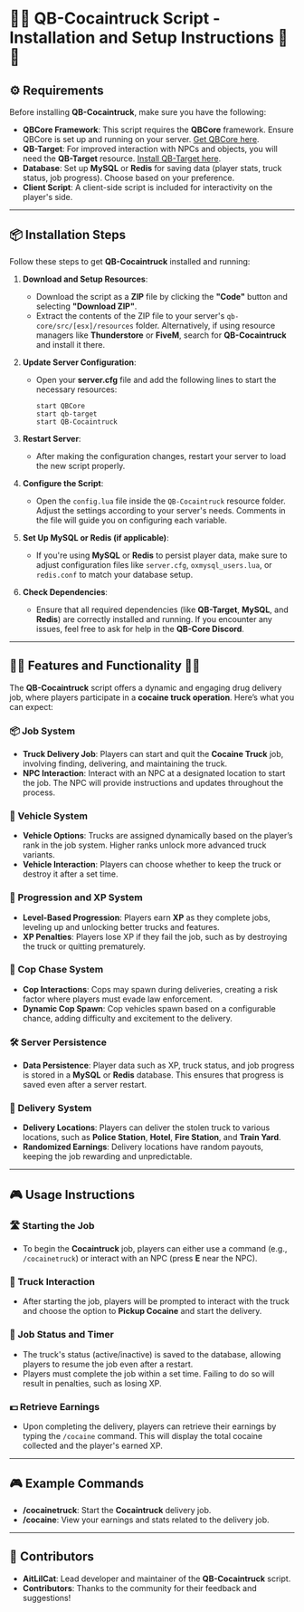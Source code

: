 
# 💊🎉 QB-Cocaintruck Script - Installation and Setup Instructions 💊🎉

## ⚙️ Requirements

Before installing **QB-Cocaintruck**, make sure you have the following:

- **QBCore Framework**: This script requires the **QBCore** framework. Ensure QBCore is set up and running on your server. [Get QBCore here](https://github.com/qbcore-framework).
- **QB-Target**: For improved interaction with NPCs and objects, you will need the **QB-Target** resource. [Install QB-Target here](https://github.com/qbcore-framework/qb-target).
- **Database**: Set up **MySQL** or **Redis** for saving data (player stats, truck status, job progress). Choose based on your preference.
- **Client Script**: A client-side script is included for interactivity on the player's side.

---

## 📦 Installation Steps

Follow these steps to get **QB-Cocaintruck** installed and running:

1. **Download and Setup Resources**:
   - Download the script as a **ZIP** file by clicking the **"Code"** button and selecting **"Download ZIP"**.
   - Extract the contents of the ZIP file to your server's `qb-core/src/[esx]/resources` folder. Alternatively, if using resource managers like **Thunderstore** or **FiveM**, search for **QB-Cocaintruck** and install it there.

2. **Update Server Configuration**:
   - Open your **server.cfg** file and add the following lines to start the necessary resources:
     ```plaintext
     start QBCore
     start qb-target
     start QB-Cocaintruck
     ```

3. **Restart Server**:
   - After making the configuration changes, restart your server to load the new script properly.

4. **Configure the Script**:
   - Open the `config.lua` file inside the `QB-Cocaintruck` resource folder. Adjust the settings according to your server's needs. Comments in the file will guide you on configuring each variable.

5. **Set Up MySQL or Redis (if applicable)**:
   - If you're using **MySQL** or **Redis** to persist player data, make sure to adjust configuration files like `server.cfg`, `oxmysql_users.lua`, or `redis.conf` to match your database setup.

6. **Check Dependencies**:
   - Ensure that all required dependencies (like **QB-Target**, **MySQL**, and **Redis**) are correctly installed and running. If you encounter any issues, feel free to ask for help in the **QB-Core Discord**.

---

## 💊🎉 Features and Functionality 🎉💊

The **QB-Cocaintruck** script offers a dynamic and engaging drug delivery job, where players participate in a **cocaine truck operation**. Here’s what you can expect:

### 📦 Job System
- **Truck Delivery Job**: Players can start and quit the **Cocaine Truck** job, involving finding, delivering, and maintaining the truck.
- **NPC Interaction**: Interact with an NPC at a designated location to start the job. The NPC will provide instructions and updates throughout the process.

### 🚚 Vehicle System
- **Vehicle Options**: Trucks are assigned dynamically based on the player’s rank in the job system. Higher ranks unlock more advanced truck variants.
- **Vehicle Interaction**: Players can choose whether to keep the truck or destroy it after a set time.

### 🔐 Progression and XP System
- **Level-Based Progression**: Players earn **XP** as they complete jobs, leveling up and unlocking better trucks and features.
- **XP Penalties**: Players lose XP if they fail the job, such as by destroying the truck or quitting prematurely.

### 🚓 Cop Chase System
- **Cop Interactions**: Cops may spawn during deliveries, creating a risk factor where players must evade law enforcement.
- **Dynamic Cop Spawn**: Cop vehicles spawn based on a configurable chance, adding difficulty and excitement to the delivery.

### 🛠️ Server Persistence
- **Data Persistence**: Player data such as XP, truck status, and job progress is stored in a **MySQL** or **Redis** database. This ensures that progress is saved even after a server restart.

### 📍 Delivery System
- **Delivery Locations**: Players can deliver the stolen truck to various locations, such as **Police Station**, **Hotel**, **Fire Station**, and **Train Yard**.
- **Randomized Earnings**: Delivery locations have random payouts, keeping the job rewarding and unpredictable.

---

## 🎮 Usage Instructions

### 🛣️ Starting the Job
- To begin the **Cocaintruck** job, players can either use a command (e.g., `/cocainetruck`) or interact with an NPC (press **E** near the NPC).

### 🚚 Truck Interaction
- After starting the job, players will be prompted to interact with the truck and choose the option to **Pickup Cocaine** and start the delivery.

### 🔄 Job Status and Timer
- The truck's status (active/inactive) is saved to the database, allowing players to resume the job even after a restart.
- Players must complete the job within a set time. Failing to do so will result in penalties, such as losing XP.

### 💵 Retrieve Earnings
- Upon completing the delivery, players can retrieve their earnings by typing the `/cocaine` command. This will display the total cocaine collected and the player's earned XP.

---

## 🎮 Example Commands
- **/cocainetruck**: Start the **Cocaintruck** delivery job.
- **/cocaine**: View your earnings and stats related to the delivery job.

---

## 🚀 Contributors

- **AitLilCat**: Lead developer and maintainer of the **QB-Cocaintruck** script.
- **Contributors**: Thanks to the community for their feedback and suggestions!
